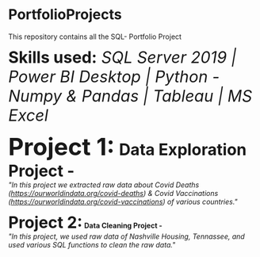 # PortfolioProjects
This repository contains all the SQL- Portfolio Project

<font size=6><b>Skills used:</b> <i> SQL Server 2019 | Power BI Desktop | Python - Numpy & Pandas | Tableau | MS Excel </i>

<font size=7><b>Project 1:</b></font> <b>Data Exploration Project - </b></font> <br>
<i>"In this project we extracted raw data about Covid Deaths (https://ourworldindata.org/covid-deaths) & Covid Vaccinations (https://ourworldindata.org/covid-vaccinations) of various countries."</i>


<font size=6><b>Project 2:</b></font> <b>Data Cleaning Project - </b></font> <br>
<i>"In this project, we used raw data of Nashville Housing, Tennassee, and used various SQL functions to clean the raw data."</i>
